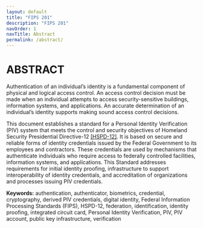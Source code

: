 ```yaml
---
layout: default
title: "FIPS 201"
description: "FIPS 201"
navOrder: 1
navTitle: Abstract
permalink: /abstract/
---
```


# ABSTRACT

Authentication of an individual’s identity is a fundamental component of physical and
logical access control. An access control decision must be made
when an individual attempts to access security-sensitive 
buildings, information systems, and applications. An 
accurate determination of an individual’s identity supports making sound access control
decisions.

This document establishes a standard for a Personal Identity Verification (PIV) system that meets the control and security objectives of Homeland Security Presidential Directive-12 [[HSPD-12]](../Appendix/references.md#ref-HSPD-12). It is based on secure and reliable forms of identity credentials issued by the Federal Government to its employees and contractors. These credentials are used by mechanisms that authenticate individuals who require access to federally controlled facilities, information systems, and applications. This Standard addresses requirements for initial identity proofing, infrastructure to support interoperability of identity credentials, and accreditation of organizations and processes issuing PIV credentials.

**Keywords:** authentication, authenticator, biometrics, credential, cryptography, derived PIV credentials, digital identity, Federal Information Processing Standards (FIPS), HSPD-12, federation, identification, identity proofing, integrated circuit card, Personal Identity Verification, PIV, PIV account, public key infrastructure, verification